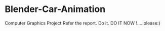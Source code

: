 # Blender-Car-Animation
Computer Graphics Project
Refer the report. Do it. DO IT NOW !.....please:)
